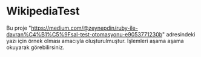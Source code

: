 # WikipediaTest

Bu proje "https://medium.com/@zeynepdin/ruby-ile-davran%C4%B1%C5%9Fsal-test-otomasyonu-e9053771230b" adresindeki yazı için örnek olması amacıyla oluşturulmuştur.
İşlemleri aşama aşama okuyarak görebilirsiniz.
